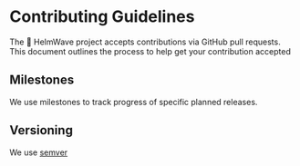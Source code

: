 # Contributing Guidelines

The 🌊 HelmWave project accepts contributions via GitHub pull requests. This document outlines the process
to help get your contribution accepted

## Milestones

We use milestones to track progress of specific planned releases.

## Versioning

We use [semver](https://semver.org/) 
